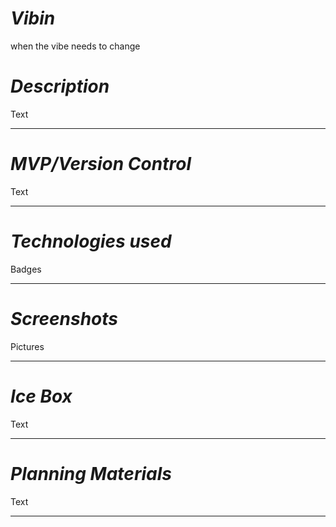 # *Vibin* 
when the vibe needs to change

# *Description* 
Text

---
# *MVP/Version Control*
Text

---

# *Technologies used*
Badges

---

# *Screenshots* 
Pictures

---
# *Ice Box*
Text

---
# *Planning Materials*
Text 

---